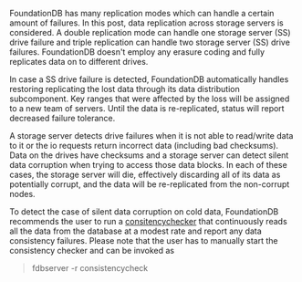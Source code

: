 FoundationDB has many replication modes which can handle a certain amount of failures. In this post, data replication across storage servers is considered. A double replication mode can handle one storage server (SS) drive failure and triple replication can handle two storage server (SS) drive failures. FoundationDB doesn't employ any erasure coding and fully replicates data on to different drives.

In case a SS drive failure is detected, FoundationDB automatically handles restoring replicating the lost data through its data distribution subcomponent. Key ranges that were affected by the loss will be assigned to a new team of servers. Until the data is re-replicated, status will report decreased failure tolerance.

A storage server detects drive failures when it is not able to read/write data to it or the io requests return incorrect data (including bad checksums). Data on the drives have checksums and a storage server can detect silent data corruption when trying to access those data blocks. In each of these cases, the storage server will die, effectively discarding all of its data as potentially corrupt, and the data will be re-replicated from the non-corrupt nodes.

To detect the case of silent data corruption on cold data, FoundationDB recommends the user to run a [consitencychecker](https://github.com/apple/foundationdb/blob/8bf67c7afc7082e131ea8a02ae22f5635c3f683a/fdbserver/workloads/ConsistencyCheck.actor.cpp) that continuously reads all the data from the database at a modest rate and report any data consistency failures. Please note that the user has to manually start the consistency checker and can be invoked as

> fdbserver -r consistencycheck 